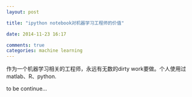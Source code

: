 ```yaml
---
layout: post

title: "ipython notebook对机器学习工程师的价值"

date: 2014-11-23 16:17

comments: true
categories: machine learning
---
```


作为一个机器学习相关的工程师，永远有无数的dirty work要做。个人使用过matlab、R、python.

to be continue...

